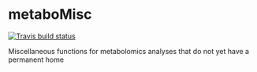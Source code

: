 # metaboMisc

[![Travis build status](https://travis-ci.org/jasenfinch/metaboMisc.svg?branch=master)](https://travis-ci.org/jasenfinch/metaboMisc)

Miscellaneous functions for metabolomics analyses that do not yet have a permanent home

